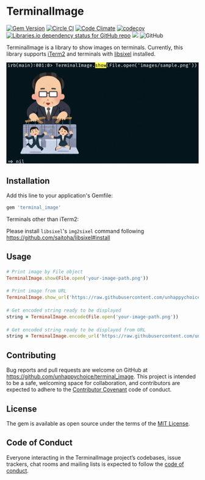 # TerminalImage

[![Gem Version](https://badge.fury.io/rb/terminal_image.svg)](https://badge.fury.io/rb/terminal_image)
[![Circle CI](https://circleci.com/gh/unhappychoice/terminal_image.svg?style=shield)](https://circleci.com/gh/unhappychoice/terminal_image)
[![Code Climate](https://codeclimate.com/github/unhappychoice/terminal_image/badges/gpa.svg)](https://codeclimate.com/github/unhappychoice/terminal_image)
[![codecov](https://codecov.io/gh/unhappychoice/terminal_image/branch/master/graph/badge.svg)](https://codecov.io/gh/unhappychoice/terminal_image)
[![Libraries.io dependency status for GitHub repo](https://img.shields.io/librariesio/github/unhappychoice/terminal_image.svg)](https://libraries.io/github/unhappychoice/terminal_image)
![](http://ruby-gem-downloads-badge.herokuapp.com/terminal_image?type=total)
![GitHub](https://img.shields.io/github/license/unhappychoice/terminal_image.svg)

TerminalImage is a library to show images on terminals. 
Currently, this library supports [iTerm2](https://iterm2.com/index.html) and terminals with [libsixel](https://github.com/saitoha/libsixel) installed.

![](./images/example.png)

## Installation

Add this line to your application's Gemfile:

```ruby
gem 'terminal_image'
```

Terminals other than iTerm2:

Please install `libsixel`'s `img2sixel` command following https://github.com/saitoha/libsixel#install

## Usage

```ruby
# Print image by File object
TerminalImage.show(File.open('your-image-path.png'))

# Print image from URL
TerminalImage.show_url('https://raw.githubusercontent.com/unhappychoice/terminal_image/master/images/sample.png')

# Get encoded string ready to be displayed 
string = TerminalImage.encode(File.open('your-image-path.png'))

# Get encoded string ready to be displayed from URL
string = TerminalImage.encode_url('https://raw.githubusercontent.com/unhappychoice/terminal_image/master/images/sample.png')
```

## Contributing

Bug reports and pull requests are welcome on GitHub at https://github.com/unhappychoice/terminal_image. This project is intended to be a safe, welcoming space for collaboration, and contributors are expected to adhere to the [Contributor Covenant](http://contributor-covenant.org) code of conduct.

## License

The gem is available as open source under the terms of the [MIT License](https://opensource.org/licenses/MIT).

## Code of Conduct

Everyone interacting in the TerminalImage project’s codebases, issue trackers, chat rooms and mailing lists is expected to follow the [code of conduct](https://github.com/unhappychoice/terminal_image/blob/master/CODE_OF_CONDUCT.md).
